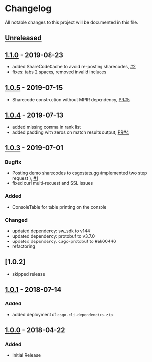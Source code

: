 # Changelog
All notable changes to this project will be documented in this file.

## [Unreleased]

## [1.1.0] - 2019-08-23

- added ShareCodeCache to avoid re-posting sharecodes, [#2]
- fixes: tabs 2 spaces, removed invalid includes

## [1.0.5] - 2019-07-15

- Sharecode construction without MPIR dependency, [PR#5]

## [1.0.4] - 2019-07-13

- added missing comma in rank list
- added padding with zeros on match results output, [PR#4]

## [1.0.3] - 2019-07-01

### Bugfix
- Posting demo sharecodes to csgostats.gg (implemented two step request ), [#1]
- fixed curl multi-request and SSL issues

### Added
- ConsoleTable for table printing on the console

### Changed
- updated dependency: sw_sdk to v144
- updated dependency: protobuf to v3.7.0
- updated dependency: csgo-protobuf to #ab60446
- refactoring

## [1.0.2]

- skipped release

## [1.0.1] - 2018-07-14
### Added
- added deployment of `csgo-cli-dependencies.zip`

## [1.0.0] - 2018-04-22
### Added
- Initial Release

[Unreleased]: https://github.com/jakoch/csgo-cli/compare/v1.1.1...HEAD
[1.1.0]: https://github.com/jakoch/csgo-cli/compare/v1.0.5...v1.1.0
[1.0.5]: https://github.com/jakoch/csgo-cli/compare/v1.0.4...v1.0.5
[1.0.4]: https://github.com/jakoch/csgo-cli/compare/v1.0.3...v1.0.4
[1.0.3]: https://github.com/jakoch/csgo-cli/compare/v1.0.1...v1.0.3
[1.0.1]: https://github.com/jakoch/csgo-cli/compare/v1.0.0...v1.0.1
[1.0.0]: https://github.com/jakoch/csgo-cli/releases/tag/v1.0.0

[#1]: https://github.com/jakoch/csgo-cli/issues/1
[#2]: https://github.com/jakoch/csgo-cli/issues/2
[PR#4]: https://github.com/jakoch/csgo-cli/pull/4
[PR#5]: https://github.com/jakoch/csgo-cli/pull/5
